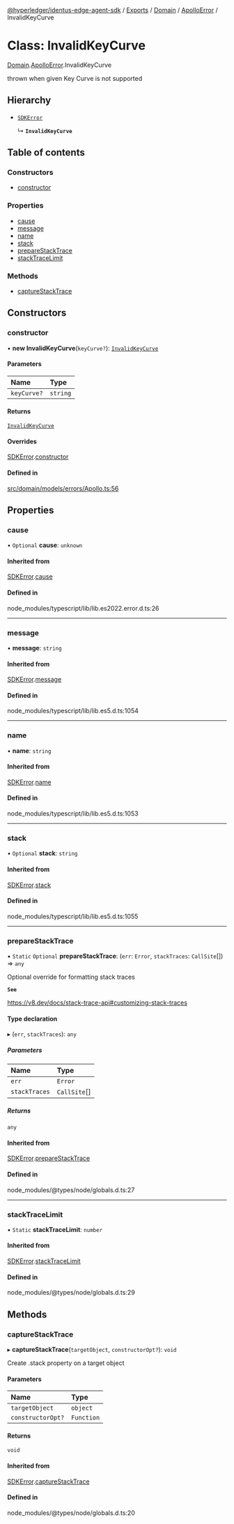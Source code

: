[@hyperledger/identus-edge-agent-sdk](../README.md) / [Exports](../modules.md) / [Domain](../modules/Domain.md) / [ApolloError](../modules/Domain.ApolloError.md) / InvalidKeyCurve

# Class: InvalidKeyCurve

[Domain](../modules/Domain.md).[ApolloError](../modules/Domain.ApolloError.md).InvalidKeyCurve

thrown when given Key Curve is not supported

## Hierarchy

- [`SDKError`](Domain.CommonError.SDKError.md)

  ↳ **`InvalidKeyCurve`**

## Table of contents

### Constructors

- [constructor](Domain.ApolloError.InvalidKeyCurve.md#constructor)

### Properties

- [cause](Domain.ApolloError.InvalidKeyCurve.md#cause)
- [message](Domain.ApolloError.InvalidKeyCurve.md#message)
- [name](Domain.ApolloError.InvalidKeyCurve.md#name)
- [stack](Domain.ApolloError.InvalidKeyCurve.md#stack)
- [prepareStackTrace](Domain.ApolloError.InvalidKeyCurve.md#preparestacktrace)
- [stackTraceLimit](Domain.ApolloError.InvalidKeyCurve.md#stacktracelimit)

### Methods

- [captureStackTrace](Domain.ApolloError.InvalidKeyCurve.md#capturestacktrace)

## Constructors

### constructor

• **new InvalidKeyCurve**(`keyCurve?`): [`InvalidKeyCurve`](Domain.ApolloError.InvalidKeyCurve.md)

#### Parameters

| Name | Type |
| :------ | :------ |
| `keyCurve?` | `string` |

#### Returns

[`InvalidKeyCurve`](Domain.ApolloError.InvalidKeyCurve.md)

#### Overrides

[SDKError](Domain.CommonError.SDKError.md).[constructor](Domain.CommonError.SDKError.md#constructor)

#### Defined in

[src/domain/models/errors/Apollo.ts:56](https://github.com/hyperledger-identus/sdk-ts/blob/bc699428ddd8313d8025ef810d8e7784a65f26cc/src/domain/models/errors/Apollo.ts#L56)

## Properties

### cause

• `Optional` **cause**: `unknown`

#### Inherited from

[SDKError](Domain.CommonError.SDKError.md).[cause](Domain.CommonError.SDKError.md#cause)

#### Defined in

node_modules/typescript/lib/lib.es2022.error.d.ts:26

___

### message

• **message**: `string`

#### Inherited from

[SDKError](Domain.CommonError.SDKError.md).[message](Domain.CommonError.SDKError.md#message)

#### Defined in

node_modules/typescript/lib/lib.es5.d.ts:1054

___

### name

• **name**: `string`

#### Inherited from

[SDKError](Domain.CommonError.SDKError.md).[name](Domain.CommonError.SDKError.md#name)

#### Defined in

node_modules/typescript/lib/lib.es5.d.ts:1053

___

### stack

• `Optional` **stack**: `string`

#### Inherited from

[SDKError](Domain.CommonError.SDKError.md).[stack](Domain.CommonError.SDKError.md#stack)

#### Defined in

node_modules/typescript/lib/lib.es5.d.ts:1055

___

### prepareStackTrace

▪ `Static` `Optional` **prepareStackTrace**: (`err`: `Error`, `stackTraces`: `CallSite`[]) => `any`

Optional override for formatting stack traces

**`See`**

https://v8.dev/docs/stack-trace-api#customizing-stack-traces

#### Type declaration

▸ (`err`, `stackTraces`): `any`

##### Parameters

| Name | Type |
| :------ | :------ |
| `err` | `Error` |
| `stackTraces` | `CallSite`[] |

##### Returns

`any`

#### Inherited from

[SDKError](Domain.CommonError.SDKError.md).[prepareStackTrace](Domain.CommonError.SDKError.md#preparestacktrace)

#### Defined in

node_modules/@types/node/globals.d.ts:27

___

### stackTraceLimit

▪ `Static` **stackTraceLimit**: `number`

#### Inherited from

[SDKError](Domain.CommonError.SDKError.md).[stackTraceLimit](Domain.CommonError.SDKError.md#stacktracelimit)

#### Defined in

node_modules/@types/node/globals.d.ts:29

## Methods

### captureStackTrace

▸ **captureStackTrace**(`targetObject`, `constructorOpt?`): `void`

Create .stack property on a target object

#### Parameters

| Name | Type |
| :------ | :------ |
| `targetObject` | `object` |
| `constructorOpt?` | `Function` |

#### Returns

`void`

#### Inherited from

[SDKError](Domain.CommonError.SDKError.md).[captureStackTrace](Domain.CommonError.SDKError.md#capturestacktrace)

#### Defined in

node_modules/@types/node/globals.d.ts:20
